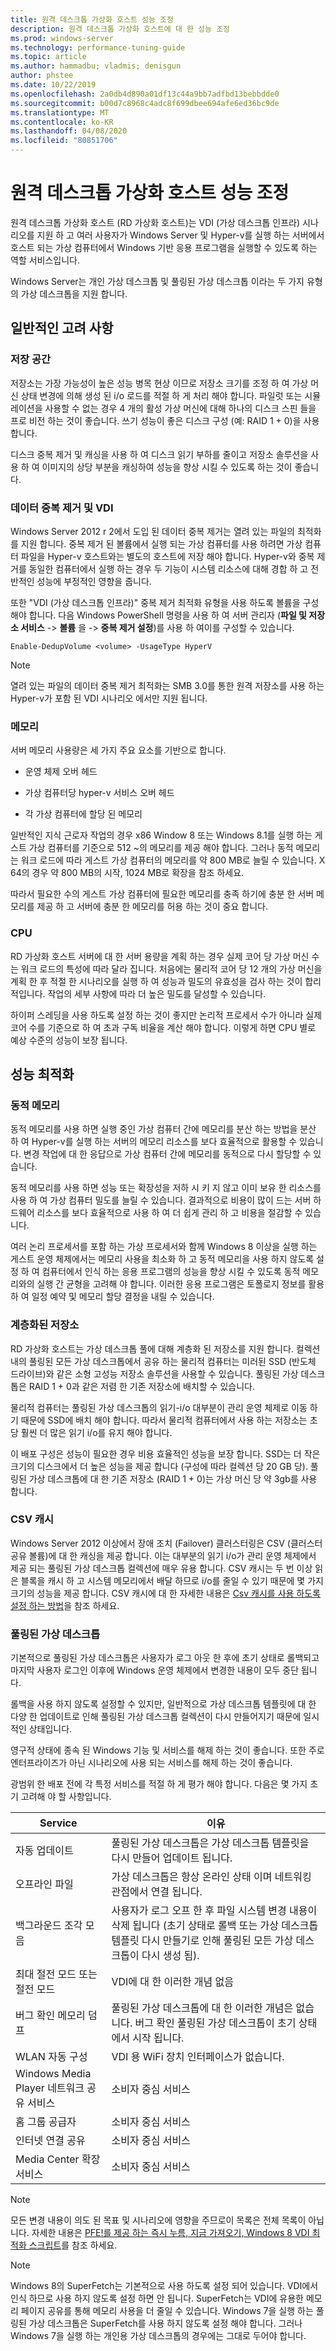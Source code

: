 ```yaml
---
title: 원격 데스크톱 가상화 호스트 성능 조정
description: 원격 데스크톱 가상화 호스트에 대 한 성능 조정
ms.prod: windows-server
ms.technology: performance-tuning-guide
ms.topic: article
ms.author: hammadbu; vladmis; denisgun
author: phstee
ms.date: 10/22/2019
ms.openlocfilehash: 2a0db4d890a01df13c44a9bb7adfbd13bebbdde0
ms.sourcegitcommit: b00d7c8968c4adc8f699dbee694afe6ed36bc9de
ms.translationtype: MT
ms.contentlocale: ko-KR
ms.lasthandoff: 04/08/2020
ms.locfileid: "80851706"
---
```

# <a name="performance-tuning-remote-desktop-virtualization-hosts"></a>원격 데스크톱 가상화 호스트 성능 조정

원격 데스크톱 가상화 호스트 (RD 가상화 호스트)는 VDI (가상 데스크톱 인프라) 시나리오를 지원 하 고 여러 사용자가 Windows Server 및 Hyper-v를 실행 하는 서버에서 호스트 되는 가상 컴퓨터에서 Windows 기반 응용 프로그램을 실행할 수 있도록 하는 역할 서비스입니다.

Windows Server는 개인 가상 데스크톱 및 풀링된 가상 데스크톱 이라는 두 가지 유형의 가상 데스크톱을 지원 합니다.

## <a name="general-considerations"></a>일반적인 고려 사항

### <a name="storage"></a>저장 공간

저장소는 가장 가능성이 높은 성능 병목 현상 이므로 저장소 크기를 조정 하 여 가상 머신 상태 변경에 의해 생성 된 i/o 로드를 적절 하 게 처리 해야 합니다. 파일럿 또는 시뮬레이션을 사용할 수 없는 경우 4 개의 활성 가상 머신에 대해 하나의 디스크 스핀 들을 프로 비전 하는 것이 좋습니다. 쓰기 성능이 좋은 디스크 구성 (예: RAID 1 + 0)을 사용 합니다.

디스크 중복 제거 및 캐싱을 사용 하 여 디스크 읽기 부하를 줄이고 저장소 솔루션을 사용 하 여 이미지의 상당 부분을 캐싱하여 성능을 향상 시킬 수 있도록 하는 것이 좋습니다.

### <a name="data-deduplication-and-vdi"></a>데이터 중복 제거 및 VDI

Windows Server 2012 r 2에서 도입 된 데이터 중복 제거는 열려 있는 파일의 최적화를 지원 합니다. 중복 제거 된 볼륨에서 실행 되는 가상 컴퓨터를 사용 하려면 가상 컴퓨터 파일을 Hyper-v 호스트와는 별도의 호스트에 저장 해야 합니다. Hyper-v와 중복 제거를 동일한 컴퓨터에서 실행 하는 경우 두 기능이 시스템 리소스에 대해 경합 하 고 전반적인 성능에 부정적인 영향을 줍니다.

또한 "VDI (가상 데스크톱 인프라)" 중복 제거 최적화 유형을 사용 하도록 볼륨을 구성 해야 합니다. 다음 Windows PowerShell 명령을 사용 하 여 서버 관리자 (**파일 및 저장소 서비스** -&gt; **볼륨** 을 -&gt; **중복 제거 설정**)를 사용 하 여이를 구성할 수 있습니다.

``` syntax
Enable-DedupVolume <volume> -UsageType HyperV
```

> [!NOTE]
> 열려 있는 파일의 데이터 중복 제거 최적화는 SMB 3.0를 통한 원격 저장소를 사용 하는 Hyper-v가 포함 된 VDI 시나리오 에서만 지원 됩니다.

### <a name="memory"></a>메모리

서버 메모리 사용량은 세 가지 주요 요소를 기반으로 합니다.

- 운영 체제 오버 헤드

- 가상 컴퓨터당 hyper-v 서비스 오버 헤드

- 각 가상 컴퓨터에 할당 된 메모리

일반적인 지식 근로자 작업의 경우 x86 Window 8 또는 Windows 8.1를 실행 하는 게스트 가상 컴퓨터를 기준으로 512 ~의 메모리를 제공 해야 합니다. 그러나 동적 메모리는 워크 로드에 따라 게스트 가상 컴퓨터의 메모리를 약 800 MB로 늘릴 수 있습니다. X 64의 경우 약 800 MB의 시작, 1024 MB로 확장을 참조 하세요.

따라서 필요한 수의 게스트 가상 컴퓨터에 필요한 메모리를 충족 하기에 충분 한 서버 메모리를 제공 하 고 서버에 충분 한 메모리를 허용 하는 것이 중요 합니다.

### <a name="cpu"></a>CPU

RD 가상화 호스트 서버에 대 한 서버 용량을 계획 하는 경우 실제 코어 당 가상 머신 수는 워크 로드의 특성에 따라 달라 집니다. 처음에는 물리적 코어 당 12 개의 가상 머신을 계획 한 후 적절 한 시나리오를 실행 하 여 성능과 밀도의 유효성을 검사 하는 것이 합리적입니다. 작업의 세부 사항에 따라 더 높은 밀도를 달성할 수 있습니다.

하이퍼 스레딩을 사용 하도록 설정 하는 것이 좋지만 논리적 프로세서 수가 아니라 실제 코어 수를 기준으로 하 여 초과 구독 비율을 계산 해야 합니다. 이렇게 하면 CPU 별로 예상 수준의 성능이 보장 됩니다.

## <a name="performance-optimizations"></a>성능 최적화

### <a name="dynamic-memory"></a>동적 메모리

동적 메모리를 사용 하면 실행 중인 가상 컴퓨터 간에 메모리를 분산 하는 방법을 분산 하 여 Hyper-v를 실행 하는 서버의 메모리 리소스를 보다 효율적으로 활용할 수 있습니다. 변경 작업에 대 한 응답으로 가상 컴퓨터 간에 메모리를 동적으로 다시 할당할 수 있습니다.

동적 메모리를 사용 하면 성능 또는 확장성을 저하 시 키 지 않고 이미 보유 한 리소스를 사용 하 여 가상 컴퓨터 밀도를 늘릴 수 있습니다. 결과적으로 비용이 많이 드는 서버 하드웨어 리소스를 보다 효율적으로 사용 하 여 더 쉽게 관리 하 고 비용을 절감할 수 있습니다.

여러 논리 프로세서를 포함 하는 가상 프로세서와 함께 Windows 8 이상을 실행 하는 게스트 운영 체제에서는 메모리 사용을 최소화 하 고 동적 메모리을 사용 하지 않도록 설정 하 여 컴퓨터에서 인식 하는 응용 프로그램의 성능을 향상 시킬 수 있도록 동적 메모리와의 실행 간 균형을 고려해 야 합니다. 이러한 응용 프로그램은 토폴로지 정보를 활용 하 여 일정 예약 및 메모리 할당 결정을 내릴 수 있습니다.

### <a name="tiered-storage"></a>계층화된 저장소

RD 가상화 호스트는 가상 데스크톱 풀에 대해 계층화 된 저장소를 지원 합니다. 컬렉션 내의 풀링된 모든 가상 데스크톱에서 공유 하는 물리적 컴퓨터는 미러된 SSD (반도체 드라이브)와 같은 소형 고성능 저장소 솔루션을 사용할 수 있습니다. 풀링된 가상 데스크톱은 RAID 1 + 0과 같은 저렴 한 기존 저장소에 배치할 수 있습니다.

물리적 컴퓨터는 풀링된 가상 데스크톱의 읽기-i/o 대부분이 관리 운영 체제로 이동 하기 때문에 SSD에 배치 해야 합니다. 따라서 물리적 컴퓨터에서 사용 하는 저장소는 초당 훨씬 더 많은 읽기 i/o를 유지 해야 합니다.

이 배포 구성은 성능이 필요한 경우 비용 효율적인 성능을 보장 합니다. SSD는 더 작은 크기의 디스크에서 더 높은 성능을 제공 합니다 (구성에 따라 컬렉션 당 20 GB 당). 풀링된 가상 데스크톱에 대 한 기존 저장소 (RAID 1 + 0)는 가상 머신 당 약 3gb를 사용 합니다.

### <a name="csv-cache"></a>CSV 캐시

Windows Server 2012 이상에서 장애 조치 (Failover) 클러스터링은 CSV (클러스터 공유 볼륨)에 대 한 캐싱을 제공 합니다. 이는 대부분의 읽기 i/o가 관리 운영 체제에서 제공 되는 풀링된 가상 데스크톱 컬렉션에 매우 유용 합니다. CSV 캐시는 두 번 이상 읽은 블록을 캐시 하 고 시스템 메모리에서 배달 하므로 i/o를 줄일 수 있기 때문에 몇 가지 크기의 성능을 제공 합니다. CSV 캐시에 대 한 자세한 내용은 [Csv 캐시를 사용 하도록 설정 하는 방법](https://blogs.msdn.com/b/clustering/archive/2012/03/22/10286676.aspx)을 참조 하세요.

### <a name="pooled-virtual-desktops"></a>풀링된 가상 데스크톱

기본적으로 풀링된 가상 데스크톱은 사용자가 로그 아웃 한 후에 초기 상태로 롤백되고 마지막 사용자 로그인 이후에 Windows 운영 체제에서 변경한 내용이 모두 중단 됩니다.

롤백을 사용 하지 않도록 설정할 수 있지만, 일반적으로 가상 데스크톱 템플릿에 대 한 다양 한 업데이트로 인해 풀링된 가상 데스크톱 컬렉션이 다시 만들어지기 때문에 일시적인 상태입니다.

영구적 상태에 종속 된 Windows 기능 및 서비스를 해제 하는 것이 좋습니다. 또한 주로 엔터프라이즈가 아닌 시나리오에 사용 되는 서비스를 해제 하는 것이 좋습니다.

광범위 한 배포 전에 각 특정 서비스를 적절 하 게 평가 해야 합니다. 다음은 몇 가지 초기 고려해 야 할 사항입니다.

| Service                                      | 이유                                                                                                                                                                                                      |
|----------------------------------------------|-----------------------------------------------------------------------------------------------------------------------------------------------------------------------------------------------------------|
| 자동 업데이트                                  | 풀링된 가상 데스크톱은 가상 데스크톱 템플릿을 다시 만들어 업데이트 됩니다.                                                                                                                          |
| 오프라인 파일                                | 가상 데스크톱은 항상 온라인 상태 이며 네트워킹 관점에서 연결 됩니다.                                                                                                                         |
| 백그라운드 조각 모음                            | 사용자가 로그 오프 한 후 파일 시스템 변경 내용이 삭제 됩니다 (초기 상태로 롤백 또는 가상 데스크톱 템플릿 다시 만들기로 인해 풀링된 모든 가상 데스크톱이 다시 생성 됨). |
| 최대 절전 모드 또는 절전 모드                           | VDI에 대 한 이러한 개념 없음                                                                                                                                                                                   |
| 버그 확인 메모리 덤프                        | 풀링된 가상 데스크톱에 대 한 이러한 개념은 없습니다. 버그 확인 풀링된 가상 데스크톱이 초기 상태에서 시작 됩니다.                                                                                       |
| WLAN 자동 구성                              | VDI 용 WiFi 장치 인터페이스가 없습니다.                                                                                                                                                                 |
| Windows Media Player 네트워크 공유 서비스 | 소비자 중심 서비스                                                                                                                                                                                  |
| 홈 그룹 공급자                          | 소비자 중심 서비스                                                                                                                                                                                  |
| 인터넷 연결 공유                  | 소비자 중심 서비스                                                                                                                                                                                  |
| Media Center 확장 서비스               | 소비자 중심 서비스                                                                                                                                                                                  |
> [!NOTE]
> 모든 변경 내용이 의도 된 목표 및 시나리오에 영향을 주므로이 목록은 전체 목록이 아닙니다. 자세한 내용은 [PFE!를 제공 하는 즉시 누름, 지금 가져오기, Windows 8 VDI 최적화 스크립트](https://blogs.technet.com/b/jeff_stokes/archive/2013/04/09/hot-off-the-presses-get-it-now-the-windows-8-vdi-optimization-script-courtesy-of-pfe.aspx)를 참조 하세요.


> [!NOTE]
> Windows 8의 SuperFetch는 기본적으로 사용 하도록 설정 되어 있습니다. VDI에서 인식 하므로 사용 하지 않도록 설정 하면 안 됩니다. SuperFetch는 VDI에 유용한 메모리 페이지 공유를 통해 메모리 사용을 더 줄일 수 있습니다. Windows 7을 실행 하는 풀링된 가상 데스크톱은 SuperFetch를 사용 하지 않도록 설정 해야 합니다. 그러나 Windows 7을 실행 하는 개인용 가상 데스크톱의 경우에는 그대로 두어야 합니다.
